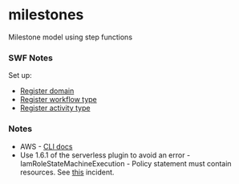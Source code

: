 # milestones

Milestone model using step functions

### SWF Notes

Set up:

* [Register domain](https://docs.aws.amazon.com/cli/latest/reference/swf/register-domain.html)
* [Register workflow type](https://docs.aws.amazon.com/cli/latest/reference/swf/register-workflow-type.html)
* [Register activity type](https://docs.aws.amazon.com/cli/latest/reference/swf/register-activity-type.html)

### Notes

* AWS - [CLI docs](https://docs.aws.amazon.com/cli/latest/reference/swf/index.html)
* Use 1.6.1 of the serverless plugin to avoid an error - IamRoleStateMachineExecution - Policy statement must contain resources. See [this](https://github.com/horike37/serverless-step-functions/issues/146) incident.